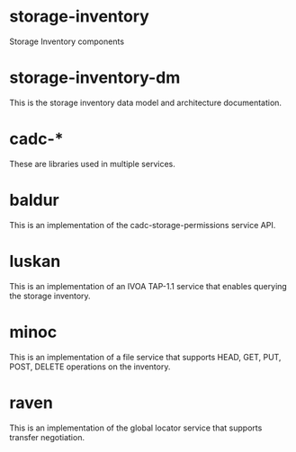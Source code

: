 # storage-inventory
Storage Inventory components

# storage-inventory-dm

This is the storage inventory data model and architecture documentation.

# cadc-*

These are libraries used in multiple services.

# baldur
This is an implementation of the cadc-storage-permissions service API.

# luskan
This is an implementation of an IVOA TAP-1.1 service that enables querying the storage inventory.

# minoc
This is an implementation of a file service that supports HEAD, GET, PUT, POST, DELETE operations on the inventory.

# raven
This is an implementation of the global locator service that supports transfer negotiation.
